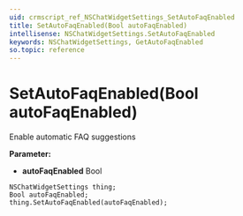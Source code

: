 ```yaml
---
uid: crmscript_ref_NSChatWidgetSettings_SetAutoFaqEnabled
title: SetAutoFaqEnabled(Bool autoFaqEnabled)
intellisense: NSChatWidgetSettings.SetAutoFaqEnabled
keywords: NSChatWidgetSettings, GetAutoFaqEnabled
so.topic: reference
---
```


# SetAutoFaqEnabled(Bool autoFaqEnabled)

Enable automatic FAQ suggestions

**Parameter:** 
 - **autoFaqEnabled** Bool

```crmscript
NSChatWidgetSettings thing;
Bool autoFaqEnabled;
thing.SetAutoFaqEnabled(autoFaqEnabled);
```


